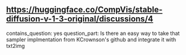 ## https://huggingface.co/CompVis/stable-diffusion-v-1-3-original/discussions/4

contains_question: yes
question_part: Is there an easy way to take that sampler implmentation from KCrownson's github and integrate it with txt2img